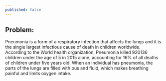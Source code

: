```yaml
---
published: false
---
```



## Problem:

Pneumonia is a form of a respiratory infection that affects the lungs and it is the single largest infectious cause of death in children worldwide. According to the World health organization, Pneumonia killed 920136 children under the age of 5 in 2015 alone, accounting for 16% of all deaths of children under five years old. When an individual has pneumonia, the parts of the lungs are filled with pus and fluid, which makes breathing painful and limits oxygen intake.

